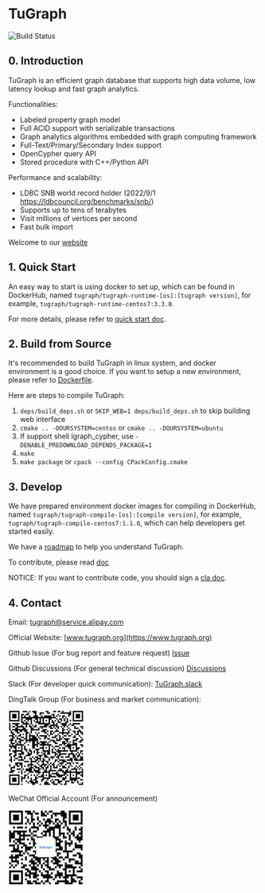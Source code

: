 # TuGraph

![Build Status](https://github.com/Tugraph-db/Tugraph-db/actions/workflows/ci.yml/badge.svg)

## 0. Introduction
TuGraph is an efficient graph database that supports high data volume, low latency lookup and fast graph analytics.

Functionalities:

- Labeled property graph model
- Full ACID support with serializable transactions
- Graph analytics algorithms embedded with graph computing framework
- Full-Text/Primary/Secondary Index support
- OpenCypher query API
- Stored procedure with C++/Python API

Performance and scalability:

- LDBC SNB world record holder (2022/9/1 https://ldbcouncil.org/benchmarks/snb/)
- Supports up to tens of terabytes
- Visit millions of vertices per second
- Fast bulk import

Welcome to our [website](https://www.tugraph.org)

## 1. Quick Start

An easy way to start is using docker to set up, which can be found in DockerHub, named `tugraph/tugraph-runtime-[os]:[tugraph version]`,
for example, `tugraph/tugraph-runtime-centos7:3.3.0`.

For more details, please refer to [quick start doc](doc/zh-CN/1.guide/3.quick-start.md).

## 2. Build from Source

It's recommended to build TuGraph in linux system, and docker environment is a good choice. If you want to setup a new environment, please refer to [Dockerfile](ci/images).

Here are steps to compile TuGraph:
1. `deps/build_deps.sh` or `SKIP_WEB=1 deps/build_deps.sh` to skip building web interface
2. `cmake .. -DOURSYSTEM=centos` or `cmake .. -DOURSYSTEM=ubuntu`
3. If support shell lgraph_cypher, use `-DENABLE_PREDOWNLOAD_DEPENDS_PACKAGE=1`
4. `make`
5. `make package` or `cpack --config CPackConfig.cmake`

## 3. Develop

We have prepared environment docker images for compiling in DockerHub, named `tugraph/tugraph-compile-[os]:[compile version]`, 
for example, `tugraph/tugraph-compile-centos7:1.1.0`, which can help developers get started easily.

We have a [roadmap](doc/zh-CN/7.community/3.roadmap.md) to help you understand TuGraph.

To contribute, please read [doc](doc/zh-CN/7.community/1.contributing.md)

NOTICE: If you want to contribute code, you should sign a [cla doc](https://cla-assistant.io/TuGraph-db/tugraph-db).

## 4. Contact

Email: tugraph@service.alipay.com

Official Website: [www.tugraph.org](https://www.tugraph.org)

Github Issue (For bug report and feature request)
[Issue](https://github.com/TuGraph-db/tugraph-db/issues)

Github Discussions (For general technical discussion)
[Discussions](https://github.com/TuGraph-db/tugraph-db/discussions)

Slack (For developer quick communication):
[TuGraph.slack](https://join.slack.com/t/tugraph/shared_invite/zt-1hha8nuli-bqdkwn~w4zH1vlk0QvqIfg)

DingTalk Group (For business and market communication):

![alert](./doc/images/dingtalk.png)

WeChat Official Account (For announcement)

![alert](./doc/images/wechat.png)

